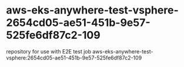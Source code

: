 # aws-eks-anywhere-test-vsphere-2654cd05-ae51-451b-9e57-525fe6df87c2-109
repository for use with E2E test job aws-eks-anywhere-test-vsphere:2654cd05-ae51-451b-9e57-525fe6df87c2-109
